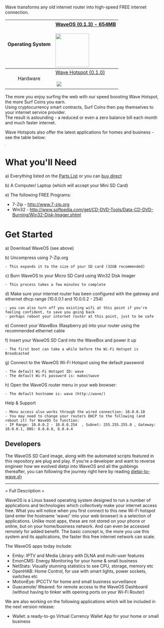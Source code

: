 Wave transforms any old internet router into high-speed FREE internet connection.

Operating System  |   <a href="https://mega.nz/#!1ORnmQiD!hKC113zF6D9DFPifAE-raYjx77jDIlZ9d9OdKsHBMek" target="_blank"> WaveOS (0.1.3) - 654MB </a>  </br> </br> <a href="https://mega.nz/#!ZKYDGZiI!AhXw3_EXam4vBaWzHyjTHMpd8P4s7ZBJgcuk37s7-ao" target="_blank"> <img src="https://encrypted-tbn0.gstatic.com/images?q=tbn:ANd9GcSaeH-_N07SOt_mhm31HnhPWPuX_K4Ky7QykZnR5hLGnRkku7Go" width="110" > </a>
:--------------------------: | :-------------
Hardware | <a href="https://github.com/unclehowell/WaveOS/blob/master/parts-list.csv" target="_blank"> Wave Hotspot (0.1.0) </a> </br> </br>  <img src="http://market.samm.com/userfiles/categoryimages/original_image_f9954b957d3d2ede1af8a7277274323f.jpg" >

The more you enjoy surfing the web with our speed boosting Wave Hotspot, the more Surf Coins you earn. </br>
Using cryptocurrency smart contracts, Surf Coins then pay themselves to your internet service provider.</br>
The result is astounding - a reduced or even a zero balance bill each month and much faster internet. 

Wave Hotspots also offer the latest applications for homes and business - see the table below:  


<table style="height: 1px; width: 1px; text-align: center;">
<tbody>
<tr style="height: 18px;">
<td style="height: 18px; width: 131px;">&nbsp;</td>
<td style="text-align: center; height: 18px; width: 59px;">&nbsp;Gratis</td>
<td style="text-align: center; height: 18px; width: 62px;">&nbsp;Bronze</td>
<td style="text-align: center; height: 18px; width: 60px;">&nbsp;Silver</td>
<td style="text-align: center; height: 18px; width: 60px;">&nbsp;Gold</td>
</tr>
<tr style="height: 32px;">
<td style="height: 32px; width: 131px;">Speed Booster</td>
<td style="text-align: center; height: 32px; width: 59px;">&nbsp;&nbsp;x</td>
<td style="text-align: center; height: 32px; width: 62px;">&nbsp;&nbsp;x</td>
<td style="text-align: center; height: 32px; width: 60px;">&nbsp;&nbsp;x</td>
<td style="text-align: center; height: 32px; width: 60px;">&nbsp;&nbsp;x</td>
</tr>
<tr style="height: 18px;">
<td style="height: 18px; width: 131px; ">Smart Home</td>
<td style="height: 18px; width: 59px; text-align: center;">&nbsp;</td>
<td style="height: 18px; width: 62px; text-align: center;">&nbsp;&nbsp;x</td>
<td style="height: 18px; width: 60px; text-align: center;">&nbsp;&nbsp;x</td>
<td style="height: 18px; width: 60px; text-align: center;">&nbsp;&nbsp;x</td>
</tr>
<tr style="height: 18px;">
<td style="height: 18px; width: 131px;">Media Library</td>
<td style="height: 18px; width: 59px; text-align: center;">&nbsp;</td>
<td style="height: 18px; width: 62px; text-align: center;">&nbsp;&nbsp;x</td>
<td style="height: 18px; width: 60px; text-align: center;">&nbsp;&nbsp;x</td>
<td style="height: 18px; width: 60px; text-align: center;">&nbsp;&nbsp;x</td>
</tr>
<tr style="height: 18px;">
<td style="height: 18px; width: 131px;">IP Cameras</td>
<td style="height: 18px; width: 59px; text-align: center;">&nbsp;</td>
<td style="height: 18px; width: 62px; text-align: center;">&nbsp;</td>
<td style="height: 18px; width: 60px; text-align: center;">&nbsp;&nbsp;x</td>
<td style="height: 18px; width: 60px; text-align: center;">&nbsp;&nbsp;x</td>
</tr>
<tr style="height: 18px;">
<td style="height: 18px; width: 131px;">
<p>Energy Monitor</p>
</td>
<td style="height: 18px; width: 59px; text-align: center;">&nbsp;</td>
<td style="height: 18px; width: 62px; text-align: center;">&nbsp;</td>
<td style="height: 18px; width: 60px; text-align: center;">&nbsp;&nbsp;x</td>
<td style="height: 18px; width: 60px; text-align: center;">&nbsp;&nbsp;x</td>
</tr>
<tr style="height: 18px;">
<td style="height: 18px; width: 131px;">IPTV (US)</td>
<td style="height: 18px; width: 59px; text-align: center;">&nbsp;</td>
<td style="height: 18px; width: 62px; text-align: center;">&nbsp;</td>
<td style="height: 18px; width: 60px; text-align: center;">&nbsp;</td>
<td style="height: 18px; width: 60px; text-align: center;">&nbsp;&nbsp;x</td>
</tr>
<tr style="height: 18px;">
<td style="height: 18px; width: 131px;">&nbsp;</td>
<td style="height: 18px; width: 59px;">&nbsp;Free</td>
<td style="height: 18px; width: 182px; text-align: center;" colspan="3">Subscribe Now</td>
</tr>
</tbody>
</table>




# What you'll Need

a) Everything listed on the <a href="https://github.com/unclehowell/WaveOS/blob/master/parts-list.csv">Parts List</a> or you can <a href="#">buy direct</a>

b) A Computer/ Laptop (which will accept your Mini SD Card)

e) The following FREE Programs:

   -  7-Zip - http://www.7-zip.org
   -  Win32 - http://www.softpedia.com/get/CD-DVD-Tools/Data-CD-DVD-Burning/Win32-Disk-Imager.shtml

#  Get Started 

a) Download WaveOS (see above)
  
b) Uncompress using 7-Zip.org

    - This expands it to the size of your SD card (32GB recommended)

c) Burn WaveOS to your Micro SD Card using Win32 Disk Imager

    - This process takes a few minutes to complete
    
d) Make sure your internet router has been configured with the gateway and ethernet dhcp range (10.0.0.1 and 10.0.0.2 - 254)

    - you can also turn off you existing wifi at this point if you're feeling confident, to save you going back
    - perhaps reboot your internet router at this point, just to be safe

e) Connect your WaveBox (Raspberry pi) into your router using the recommended ethernet cable

f) Insert your WaveOS SD Card into the WaveBox and power it up

    - The first boot can take a while before the Wi-Fi Hotspot is Broadcasted

g) Connect to the WaveOS Wi-Fi Hotspot using the default password

    - The default Wi-Fi Hotspot ID: wave
    - The default Wi-Fi password is: makeitwave

h) Open the WaveOS router menu in your web browser:

    - The default hostname is: wave (http://wave/)
    
Help & Support

    - Menu access also works through the wired connection: 10.0.0.10
    - You may need to change your routers DHCP to the following (and reboot it) for WaveOS to function:
    - IP Range: 10.0.0.2 - 10.0.0.254  , Subnet: 255.255.255.0 , Gateway: 10.0.0.1, DNS: 8.8.8.8, 8.8.4.4

## Developers

The WaveOS SD Card image, along with the automated scripts featured in this repository are plug and play. 
If you're a developer and want to reverse engineer how we evolved dietpi into WaveOS and all the gubbings thereafter, you can following the journey right here by reading <a href="https://github.com/unclehowell/WaveOS/blob/master/dietpi-to-wave.sh">dietpi-to-wave.sh</a>

------------------------------------------------------------------------------------------------------------------------

= Full Description =

WaveOS is a Linux based operating system designed to run a number of applications and technologies which collectively make your internet access free. What you will notice when you first connect to this new Wi-Fi hotspot (and enter the hostname 'wave/' into your web browser) is a selection of applications. Unlike most apps, these are not stored on your phone or online, but on your home/business network. And can even be accessed remotely for added benefit. The basic concept is, the more you use this system and its applications, the faster this free internet network can scale. 

The WaveOS apps today include:
 - Emby: IPTV and Media Library with DLNA and multi-user features 
 - EmonCMS: Energy Monitoring for your home & small business
 - NetStats: Visually stunning statistics to see CPU, storage, memory etc
 - OpenHAB: Home Control, for use with smart lights, power sockets, switches etc
 - MotionEye: IPCCTV for home and small business surveillance
 - Guacamole/ Weaved: for remote access to the WaveOS Dashboard (without having to tinker with opening ports on your Wi-Fi Router)
 
We are also working on the following applications which will be included in the next version release: 
- Wallet: a ready-to-go Virtual Currency Wallet App for your home or small business 


 
